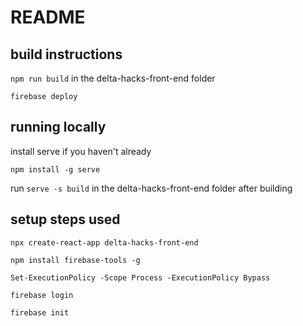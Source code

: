 # README

## build instructions

`npm run build` in the delta-hacks-front-end folder

`firebase deploy`

## running locally

install serve if you haven't already

`npm install -g serve`

run `serve -s build` in the delta-hacks-front-end folder after building

## setup steps used


`npx create-react-app delta-hacks-front-end`

`npm install firebase-tools -g`

`Set-ExecutionPolicy -Scope Process -ExecutionPolicy Bypass`

`firebase login`

`firebase init`